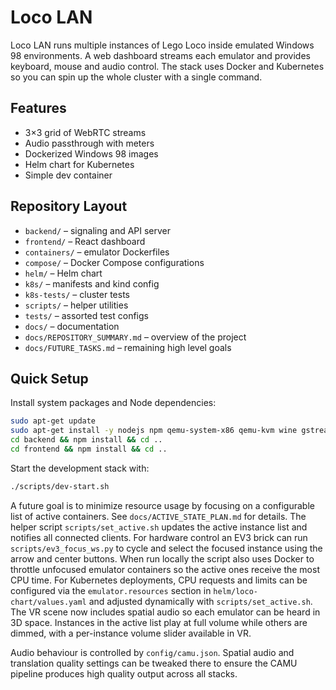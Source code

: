 # Loco LAN

Loco LAN runs multiple instances of Lego Loco inside emulated Windows 98 environments.
A web dashboard streams each emulator and provides keyboard, mouse and audio control.
The stack uses Docker and Kubernetes so you can spin up the whole cluster with a
single command.

## Features
- 3×3 grid of WebRTC streams
- Audio passthrough with meters
- Dockerized Windows 98 images
- Helm chart for Kubernetes
- Simple dev container

## Repository Layout
- `backend/` – signaling and API server
- `frontend/` – React dashboard
- `containers/` – emulator Dockerfiles
- `compose/` – Docker Compose configurations
- `helm/` – Helm chart
- `k8s/` – manifests and kind config
- `k8s-tests/` – cluster tests
- `scripts/` – helper utilities
- `tests/` – assorted test configs
- `docs/` – documentation
- `docs/REPOSITORY_SUMMARY.md` – overview of the project
- `docs/FUTURE_TASKS.md` – remaining high level goals

## Quick Setup
Install system packages and Node dependencies:

```bash
sudo apt-get update
sudo apt-get install -y nodejs npm qemu-system-x86 qemu-kvm wine gstreamer1.0-tools pulseaudio docker.io tcpdump
cd backend && npm install && cd ..
cd frontend && npm install && cd ..
```

Start the development stack with:

```bash
./scripts/dev-start.sh
```

A future goal is to minimize resource usage by focusing on a configurable list
of active containers. See `docs/ACTIVE_STATE_PLAN.md` for details. The helper
script `scripts/set_active.sh` updates the active instance list and notifies all
connected clients. For hardware control an EV3 brick can run
`scripts/ev3_focus_ws.py` to cycle and select the focused instance using the
arrow and center buttons.
When run locally the script also uses Docker to throttle unfocused emulator
containers so the active ones receive the most CPU time.
For Kubernetes deployments, CPU requests and limits can be configured via the
`emulator.resources` section in `helm/loco-chart/values.yaml` and adjusted
dynamically with `scripts/set_active.sh`.
The VR scene now includes spatial audio so each emulator can be heard in
3D space. Instances in the active list play at full volume while others are
dimmed, with a per-instance volume slider available in VR.

Audio behaviour is controlled by `config/camu.json`. Spatial audio and
translation quality settings can be tweaked there to ensure the CAMU pipeline
produces high quality output across all stacks.
